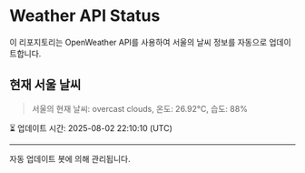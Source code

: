 
# Weather API Status

이 리포지토리는 OpenWeather API를 사용하여 서울의 날씨 정보를 자동으로 업데이트합니다.

## 현재 서울 날씨
> 서울의 현재 날씨: overcast clouds, 온도: 26.92°C, 습도: 88%

⏳ 업데이트 시간: 2025-08-02 22:10:10 (UTC)

---
자동 업데이트 봇에 의해 관리됩니다.
